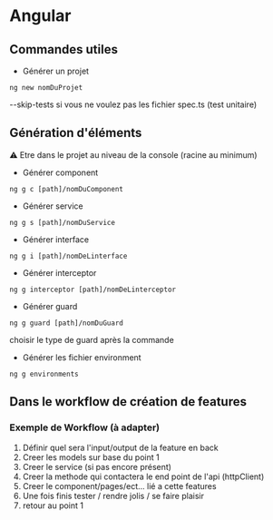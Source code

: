 # Angular

## Commandes utiles

- Générer un projet
```shell
ng new nomDuProjet
```
--skip-tests si vous ne voulez pas les fichier spec.ts (test unitaire)

## Génération d'éléments
⚠️ Etre dans le projet au niveau de la console (racine au minimum)
- Générer component 
```shell
ng g c [path]/nomDuComponent
```

- Générer service
```shell
ng g s [path]/nomDuService
```

- Générer interface
```shell
ng g i [path]/nomDeLinterface
```

- Générer interceptor
```shell
ng g interceptor [path]/nomDeLinterceptor
```

- Générer guard
```shell
ng g guard [path]/nomDuGuard
```
choisir le type de guard après la commande

- Générer les fichier environment
```shell
ng g environments
```

## Dans le workflow de création de features

### Exemple de Workflow (à adapter)

1. Définir quel sera l'input/output de la feature en back
2. Creer les models sur base du point 1
3. Creer le service (si pas encore présent)
4. Creer la methode qui contactera le end point de l'api (httpClient)
5. Creer le component/pages/ect... lié a cette features
6. Une fois finis tester / rendre jolis / se faire plaisir
7. retour au point 1


